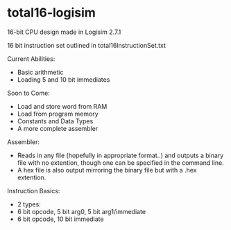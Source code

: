 # total16-logisim
16-bit CPU design made in Logisim 2.7.1

16 bit instruction set outlined in total16InstructionSet.txt

Current Abilities:
  - Basic arithmetic
  - Loading 5 and 10 bit immediates
  
Soon to Come:
  - Load and store word from RAM
  - Load from program memory
  - Constants and Data Types
  - A more complete assembler
  
Assembler:
  - Reads in any file (hopefully in appropriate format..) and outputs a binary file with no extention,
  though one can be specified in the command line. 
  - A hex file is also output mirroring the binary file but with a .hex extention.
  
  Instruction Basics:
  - 2 types:
  - 6 bit opcode, 5 bit arg0, 5 bit arg1/immediate
  - 6 bit opcode, 10 bit immediate
  
  
